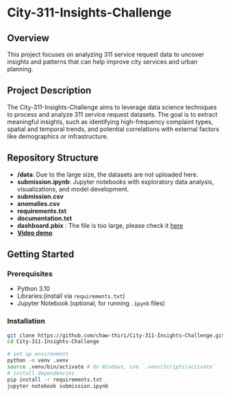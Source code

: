 # City-311-Insights-Challenge

## Overview
 This project focuses on analyzing 311 service request data to uncover insights and patterns that can help improve city services and urban planning.

## Project Description
The City-311-Insights-Challenge aims to leverage data science techniques to process and analyze 311 service request datasets. The goal is to extract meaningful insights, such as identifying high-frequency complaint types, spatial and temporal trends, and potential correlations with external factors like demographics or infrastructure.

## Repository Structure
- **/data**: Due to the large size, the datasets are not uploaded here. 
- **submission.ipynb**: Jupyter notebooks with exploratory data analysis, visualizations, and model development.
- **submission.csv**
- **anomalies.csv** 
- **requirements.txt**
- **documentation.txt**
- **dashboard.pbix** : The file is too large, please check it [here](https://drive.google.com/file/d/1LhC9c2qH8AR0-mKx39i3FPPYD9uBgP8X/view?usp=sharing)
- [**Video demo**](https://drive.google.com/file/d/14U43gzWZZ6PYs7vOT1VAhWfcVDHBRuI3/view?usp=sharing)

## Getting Started
### Prerequisites
- Python 3.10
- Libraries:(install via `requirements.txt`)
- Jupyter Notebook (optional, for running `.ipynb` files)

### Installation

   ```bash
   git clone https://github.com/chaw-thiri/City-311-Insights-Challenge.git
   cd City-311-Insights-Challenge

   # set up environment
   python -m venv .venv
   source .venv/bin/activate # On Windows, use `.venv\Scripts\activate`
   # install dependencies     
   pip install -r requirements.txt
   jupyter notebook submission.ipynb
    
   ```
   
